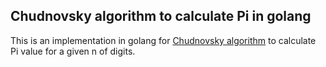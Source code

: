 ## **Chudnovsky algorithm to calculate Pi in golang**

This is an implementation in golang for [Chudnovsky algorithm](https://en.wikipedia.org/wiki/Chudnovsky_algorithm) to calculate Pi value for a given n of digits.

